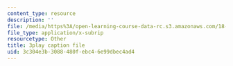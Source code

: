 ```yaml
---
content_type: resource
description: ''
file: /media/https%3A/open-learning-course-data-rc.s3.amazonaws.com/18-02sc-multivariable-calculus-fall-2010/3c304e3b3088480febc46e99dbec4ad4_jAwWnppdcBE.srt
file_type: application/x-subrip
resourcetype: Other
title: 3play caption file
uid: 3c304e3b-3088-480f-ebc4-6e99dbec4ad4
---
```

